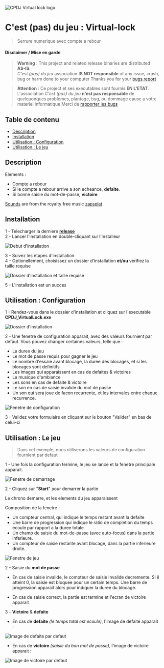 ![CPDJ Virtual lock logo](https://github.com/cpdj37-c-est-pas-du-jeu/Virtual-lock/blob/master/CPDJ_VirtualLock/ressources/images/logo/Virtual_lock_logo_128_x_128.png)

# C'est (pas) du jeu : Virtual-lock
> Serrure numerique avec compte a rebour

#### Disclaimer / Mise en garde

> **Warning** : This project and related release binaries are distributed **AS-IS**.<br>
> *C'est (pas) du jeu* association **IS NOT responsible** of any issue, crash, bug or harm done to your computer
> Thanks you for your [bugs report](https://github.com/cpdj37-c-est-pas-du-jeu/Virtual-lock/issues)

> **Attention** : Ce project et ses executables sont fournis **EN L'ETAT**.<br>
> L'association *C'est (pas) du jeu* **n'est pas responsable** de quelquonques problemes, plantage, bug, ou dommage cause a votre materiel informatique
> Merci de [rapporter les bugs](https://github.com/cpdj37-c-est-pas-du-jeu/Virtual-lock/issues)

## Table de contenu

* [Description](#Description)
* [Installation](#Installation)
* [Utilisation : Configuration](#Utilisation-:-Configuration)
* [Utilisation : Le jeu](#Utilisation-:-Le-jeu)

## Description

Elements :
- Compte a rebour
- Si le compte a rebour arrive a son echeance, **defaite**.
- Si bonne saisie du mot-de-passe, **victoire**

[Sounds](https://github.com/cpdj37-c-est-pas-du-jeu/Virtual-lock/tree/master/CPDJ_VirtualLock/ressources/sounds/) are from the royalty free music [zapsplat](https://www.zapsplat.com)

## Installation

1 - Telecharger la derniere [**release**](https://github.com/cpdj37-c-est-pas-du-jeu/Virtual-lock/releases)<br>
2 - Lancer l'installation en double-cliquant sur l'installeur<br>

![Debut d'installation](https://github.com/cpdj37-c-est-pas-du-jeu/Virtual-lock/blob/master/misc/app_screenshots/latest/installation.PNG)

3 - Suivez les etapes d'installation<br>
4 - Optionellement, choisissez un dossier d'installation **et/ou** verifiez la taille requise<br>

![Dossier d'installation et taille requise](https://github.com/cpdj37-c-est-pas-du-jeu/Virtual-lock/blob/master/misc/app_screenshots/latest/installation_target.PNG)

5 - L'installation est un succes<br>

## Utilisation : Configuration

1 - Rendez-vous dans le dossier d'installation et cliquez sur l'executable **CPDJ_VirtualLock.exe**<br>

![Dossier d'installation](https://github.com/cpdj37-c-est-pas-du-jeu/Virtual-lock/blob/master/misc/app_screenshots/latest/installation_result.PNG)

2 - Une fenetre de configuration apparait, avec des valeurs fournient par defaut. Vous pouvez changer certaines valeurs, telle que :
- La duree du jeu
- Le mot de passe requis pour gagner le jeu
- Le nombre d'essaie avant blocage, la duree des blocages, et si les blocages sont definitifs
- Les images qui apparaissent en cas de defaites & victoires
- La musique d'ambiance
- Les sons en cas de defaite & victoire
- Le son en cas de saisie invalide du mot de passe
- Un son qui sera joue de facon recurrente, et les intervales entre chaque recurrence.

![Fenetre de configuration](https://github.com/cpdj37-c-est-pas-du-jeu/Virtual-lock/blob/master/misc/app_screenshots/latest/window_configuration.PNG)

3 - Validez votre formulaire en cliquant sur le bouton "Valider" en bas de celui-ci<br>

## Utilisation : Le jeu

> Dans cet exemple, nous utiliserons les valeurs de configuration fournient par defaut

1 - Une fois la configuration termine, le jeu se lance et la fenetre principale apparait.<br>

![Fenetre de demarrage](https://github.com/cpdj37-c-est-pas-du-jeu/Virtual-lock/blob/master/misc/app_screenshots/latest/window_main_unstarted.PNG)

2 - Cliquez sur "**Start**" pour demarrer la partie

Le chrono demarre, et les elements du jeu apparaissent

Composition de la fenetre :
- Un compteur central, qui indique le temps restant avant la defaite
- Une barre de progression qui indique le ratio de completion du temps ecoule par rapport a la duree totale
- Un champ de saisie du mot-de-passe (avec auto-focus) dans la partie inferieure.
- Un compteur de saisie restante avant blocage, dans la partie inferieure droite.

![Fenetre de jeu](https://github.com/cpdj37-c-est-pas-du-jeu/Virtual-lock/blob/master/misc/app_screenshots/latest/window_in_game.PNG)

2 - Saisie du **mot de passe**
- En cas de saisie invalide, le compteur de saisie invalide decremente. Si il atteint 0, la saisie est bloquee pour un certain temps. Une barre de progression apparait alors pour indiquer la duree du blocage.

- En cas de saisie correct, la partie est termine et l'ecran de victoire apparait

3 - **Victoire** & **defaite**

- En cas de **defaite** *(le temps total est ecoule)*, l'image de defaite apparait :

![Image de defaite par defaut](https://github.com/cpdj37-c-est-pas-du-jeu/Virtual-lock/blob/master/misc/app_screenshots/latest/window_defeat.PNG)

- En cas de **victoire** *(saisie du bon mot de passe)*, l'image de victoire apparait :

![Image de victoire par defaut](https://github.com/cpdj37-c-est-pas-du-jeu/Virtual-lock/blob/master/misc/app_screenshots/latest/window_success.PNG)
